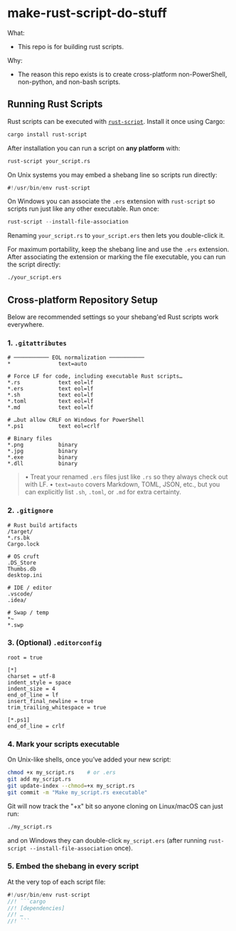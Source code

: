 # make-rust-script-do-stuff

What:
  * This repo is for building rust scripts.

Why:
  * The reason this repo exists is to create cross-platform non-PowerShell, non-python, and non-bash scripts.

## Running Rust Scripts

Rust scripts can be executed with [`rust-script`](https://rust-script.org/). Install it once using Cargo:

```sh
cargo install rust-script
```

After installation you can run a script on **any platform** with:

```sh
rust-script your_script.rs
```

On Unix systems you may embed a shebang line so scripts run directly:

```rust
#!/usr/bin/env rust-script
```

On Windows you can associate the `.ers` extension with `rust-script` so scripts run just like any other executable. Run once:

```powershell
rust-script --install-file-association
```

Renaming `your_script.rs` to `your_script.ers` then lets you double-click it.

For maximum portability, keep the shebang line and use the `.ers` extension.
After associating the extension or marking the file executable, you can run the
script directly:

```bash
./your_script.ers
```

## Cross-platform Repository Setup

Below are recommended settings so your shebang'ed Rust scripts work everywhere.

### 1. `.gitattributes`

```gitattributes
# ─────────── EOL normalization ───────────
*               text=auto

# Force LF for code, including executable Rust scripts…
*.rs            text eol=lf
*.ers           text eol=lf
*.sh            text eol=lf
*.toml          text eol=lf
*.md            text eol=lf

# …but allow CRLF on Windows for PowerShell
*.ps1           text eol=crlf

# Binary files
*.png           binary
*.jpg           binary
*.exe           binary
*.dll           binary
```

> • Treat your renamed `.ers` files just like `.rs` so they always check out with LF.
> • `text=auto` covers Markdown, TOML, JSON, etc., but you can explicitly list `.sh`, `.toml`, or `.md` for extra certainty.

### 2. `.gitignore`

```gitignore
# Rust build artifacts
/target/
*.rs.bk
Cargo.lock

# OS cruft
.DS_Store
Thumbs.db
desktop.ini

# IDE / editor
.vscode/
.idea/

# Swap / temp
*~
*.swp
```

### 3. (Optional) `.editorconfig`

```editorconfig
root = true

[*]
charset = utf-8
indent_style = space
indent_size = 4
end_of_line = lf
insert_final_newline = true
trim_trailing_whitespace = true

[*.ps1]
end_of_line = crlf
```

### 4. Mark your scripts executable

On Unix-like shells, once you’ve added your new script:

```bash
chmod +x my_script.rs    # or .ers
git add my_script.rs
git update-index --chmod=+x my_script.rs
git commit -m "Make my_script.rs executable"
```

Git will now track the "+x" bit so anyone cloning on Linux/macOS can just run:

```bash
./my_script.rs
```

and on Windows they can double-click `my_script.ers` (after running `rust-script --install-file-association` once).

### 5. Embed the shebang in every script

At the very top of each script file:

````rust
#!/usr/bin/env rust-script
//! ```cargo
//! [dependencies]
//! …
//! ```
````

